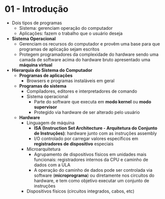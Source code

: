 # 01 - Introdução
* Dois tipos de programas
    * Sistema: gerenciam operação do computador
    * Aplicações: fazem o trabalho que o usuário deseja
* **Sistema Operacional**
    * Gerenciam os recursos do computador e provêm uma base para que programas de aplicação sejam escritos
    * Protegem programadores da complexidade do hardware sendo uma camada de software acima do hardware bruto apresentado uma **máquina virtual**
* **Hierarquia do Sistema do Computador**
    * **Programas de aplicações**
        * Browsers e programas instaláveis em geral
    * **Programas do sistema**
        * Compiladores, editores e interpretadores de comando
        * Sistema operacional
            * Parte do software que executa em **modo kernel** ou **modo supervisor**
            * Protegido via hardware de ser alterado pelo usuário
    * **Hardware**
        * Linguagem de máquina
            * **ISA (Instruction Set Architecture - Arquitetura do Conjunto de Instruções)**: hardware junto com as instruções assembly
            * I/O controlado por carregar valores específicos em **registradores de dispositivo** especiais
        * Microarquitetura
            * Agrupamento de dispositivos físicos em unidades mais funcionais: registradores internos da CPU e caminho de dados com a ULA
            * A operação do caminho de dados pode ser controlada via software (**microprograma**) ou diretamente nos circuitos do hardware, e tem como objetivo executar um conjunto de instruções
        * Dispositivos físicos (circuitos integrados, cabos, etc)